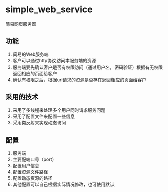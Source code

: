 # simple_web_service
简易网页服务器
## 功能
1. 简易的Web服务端
2. 客户可以通过http协议访问本服务端的资源
3. 服务端要先确认客户是否有权限访问（通过用户名，密码验证）根据有无权限返回相应的页面给客户
4. 确认有权限之后，根据url请求的资源是否存在返回相应的页面给客户

## 采用的技术
1. 采用了多线程来处理多个用户同时请求服务问题
2. 采用了配置文件来配置一些信息
3. 采用类反射来实现动态访问

## 配置
1. 服务端
  1. 主要配端口号（port）
  2. 配置用户信息
  3. 配置资源文件路径
  4. 配置动态资源的路径
  2. 其他配置可以自己根据实际情况修改，也可使用默认
